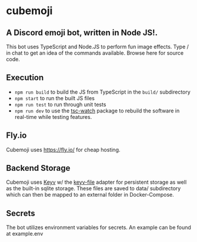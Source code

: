 # cubemoji
A Discord emoji bot, written in Node JS!.
---
This bot uses TypeScript and Node.JS to perform fun image effects. Type / in chat to get an idea of the commands available. Browse here for source code.

Execution
---------
- `npm run build` to build the JS from TypeScript in the `build/` subdirectory
- `npm start` to run the built JS files
- `npm run test` to run through unit tests
- `npm run dev` to use the [tsc-watch](https://www.npmjs.com/package/tsc-watch) package to rebuild the software in real-time while testing features.

## Fly.io
Cubemoji uses https://fly.io/ for cheap hosting.

Backend Storage
---------------
Cubemoji uses [Keyv](https://www.npmjs.com/package/keyv) w/ the [keyv-file](https://github.com/zaaack/keyv-file) adapter for persistent storage as well as the built-in sqlite storage. These files are saved to data/ subdirectory which can then be mapped to an external folder in Docker-Compose.

Secrets
-------
The bot utilizes environment variables for secrets. An example can be found at example.env